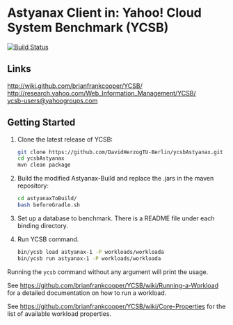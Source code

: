 Astyanax Client in: Yahoo! Cloud System Benchmark (YCSB)
====================================
[![Build Status](https://travis-ci.org/brianfrankcooper/YCSB.png?branch=master)](https://travis-ci.org/brianfrankcooper/YCSB)

Links
-----
http://wiki.github.com/brianfrankcooper/YCSB/  
http://research.yahoo.com/Web_Information_Management/YCSB/  
ycsb-users@yahoogroups.com  

Getting Started
---------------

1. Clone the latest release of YCSB:

    ```sh
    git clone https://github.com/DavidHerzogTU-Berlin/ycsbAstyanax.git
    cd ycsbAstyanax
    mvn clean package
    ```
   

2. Build the modified Astyanax-Build and replace the .jars in the maven repository:
    
    ```sh
    cd astyanaxToBuild/
    bash beforeGradle.sh
    ```

3. Set up a database to benchmark. There is a README file under each binding 
   directory.

4. Run YCSB command. 
    
    ```sh
    bin/ycsb load astyanax-1 -P workloads/workloada
    bin/ycsb run astyanax-1 -P workloads/workloada
    ```

  Running the `ycsb` command without any argument will print the usage. 
   
  See https://github.com/brianfrankcooper/YCSB/wiki/Running-a-Workload
  for a detailed documentation on how to run a workload.

  See https://github.com/brianfrankcooper/YCSB/wiki/Core-Properties for 
  the list of available workload properties.
